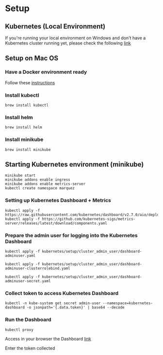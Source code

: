 # Setup

## Kubernetes (Local Environment)

If you're running your local environment on Windows and don't have a Kubernetes cluster running yet, please check the following [link](https://phoenixnap.com/kb/kubernetes-on-windows)

## Setup on Mac OS
### Have a Docker environment ready
Follow these [instructions](https://docs.docker.com/desktop/install/mac-install/)

### Install kubectl
```
brew install kubectl
```

### Install helm
```
brew install helm
```

### Install minikube
```
brew install minikube
```

## Starting Kubernetes environment (minikube)
```
minikube start
minikube addons enable ingress
minikube addons enable metrics-server
kubectl create namespace marquez
```

### Setting up Kubernetes Dashboard + Metrics
```
kubectl apply -f https://raw.githubusercontent.com/kubernetes/dashboard/v2.7.0/aio/deploy/recommended.yaml
kubectl apply -f https://github.com/kubernetes-sigs/metrics-server/releases/latest/download/components.yaml
```

### Prepare the admin user for logging into the Kubernetes Dashboard
```
kubectl apply -f kubernetes/setup/cluster_admin_user/dashboard-adminuser.yaml
```
```
kubectl apply -f kubernetes/setup/cluster_admin_user/dashboard-adminuser-clusterrolebind.yaml
```
```
kubectl apply -f kubernetes/setup/cluster_admin_user/dashboard-adminuser-secret.yaml
```

### Collect token to access Kubernetes Dashboard
```
kubectl -n kube-system get secret admin-user --namespace=kubernetes-dashboard -o jsonpath='{.data.token}' | base64 --decode
```

### Run the Dashboard
```
kubectl proxy
```
Access in your browser the Dashboard [link](http://localhost:8001/api/v1/namespaces/kubernetes-dashboard/services/https:kubernetes-dashboard:/proxy/)

Enter the token collected